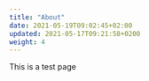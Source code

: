 ```yaml
---
title: "About"
date: 2021-05-19T09:02:45+02:00
updated: 2021-05-17T09:21:58+0200
weight: 4
---
```


This is a test page
